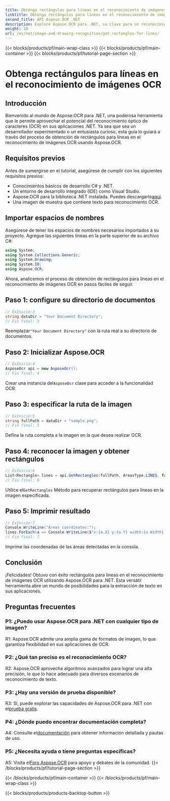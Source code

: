 ```yaml
---
title: Obtenga rectángulos para líneas en el reconocimiento de imágenes OCR
linktitle: Obtenga rectángulos para líneas en el reconocimiento de imágenes OCR
second_title: API Aspose.OCR .NET
description: Explore Aspose.OCR para .NET, su clave para un reconocimiento preciso de imágenes OCR. Libera el poder de la extracción de texto sin esfuerzo.
weight: 10
url: /es/net/image-and-drawing-recognition/get-rectangles-for-lines/
---
```


{{< blocks/products/pf/main-wrap-class >}}
{{< blocks/products/pf/main-container >}}
{{< blocks/products/pf/tutorial-page-section >}}

# Obtenga rectángulos para líneas en el reconocimiento de imágenes OCR

## Introducción

Bienvenido al mundo de Aspose.OCR para .NET, una poderosa herramienta que le permite aprovechar el potencial del reconocimiento óptico de caracteres (OCR) en sus aplicaciones .NET. Ya sea que sea un desarrollador experimentado o un entusiasta curioso, esta guía lo guiará a través del proceso de obtención de rectángulos para líneas en el reconocimiento de imágenes OCR usando Aspose.OCR.

## Requisitos previos

Antes de sumergirse en el tutorial, asegúrese de cumplir con los siguientes requisitos previos:

- Conocimientos básicos de desarrollo C# y .NET.
- Un entorno de desarrollo integrado (IDE) como Visual Studio.
-  Aspose.OCR para la biblioteca .NET instalada. Puedes descargarlo[aquí](https://releases.aspose.com/ocr/net/).
- Una imagen de muestra que contiene texto para reconocimiento OCR.

## Importar espacios de nombres

Asegúrese de tener los espacios de nombres necesarios importados a su proyecto. Agregue las siguientes líneas en la parte superior de su archivo C#:

```csharp
using System;
using System.Collections.Generic;
using System.Drawing;
using System.IO;
using Aspose.OCR;
```

Ahora, analicemos el proceso de obtención de rectángulos para líneas en el reconocimiento de imágenes OCR en pasos fáciles de seguir.

## Paso 1: configure su directorio de documentos

```csharp
// ExInicio:3
string dataDir = "Your Document Directory";
// Fin final: 3
```

 Reemplazar`"Your Document Directory"` con la ruta real a su directorio de documentos.

## Paso 2: Inicializar Aspose.OCR

```csharp
// ExInicio:4
AsposeOcr api = new AsposeOcr();
// Fin final: 4
```

 Crear una instancia del`AsposeOcr` clase para acceder a la funcionalidad OCR.

## Paso 3: especificar la ruta de la imagen

```csharp
// ExInicio:5
string fullPath = dataDir + "sample.png";
// Fin final: 5
```

Defina la ruta completa a la imagen en la que desea realizar OCR.

## Paso 4: reconocer la imagen y obtener rectángulos

```csharp
// ExInicio:6
List<Rectangle> lines = api.GetRectangles(fullPath, AreasType.LINES, false);
// Fin final: 6
```

 Utilice el`GetRectangles` Método para recuperar rectángulos para líneas en la imagen especificada.

## Paso 5: Imprimir resultado

```csharp
// ExInicio:7
Console.WriteLine("Areas coordinates:");
lines.ForEach(a => Console.WriteLine($"x:{a.X} y:{a.Y} width:{a.Width} height:{a.Height}"));
// Fin final: 7
```

Imprime las coordenadas de las áreas detectadas en la consola.

## Conclusión

¡Felicidades! Obtuvo con éxito rectángulos para líneas en el reconocimiento de imágenes OCR utilizando Aspose.OCR para .NET. Esta versátil herramienta abre un mundo de posibilidades para la extracción de texto en sus aplicaciones.

## Preguntas frecuentes

### P1: ¿Puedo usar Aspose.OCR para .NET con cualquier tipo de imagen?

R1: Aspose.OCR admite una amplia gama de formatos de imagen, lo que garantiza flexibilidad en sus aplicaciones de OCR.

### P2: ¿Qué tan preciso es el reconocimiento OCR?

R2: Aspose.OCR aprovecha algoritmos avanzados para lograr una alta precisión, lo que lo hace adecuado para diversos escenarios de reconocimiento de texto.

### P3: ¿Hay una versión de prueba disponible?

 R3: Sí, puede explorar las capacidades de Aspose.OCR para .NET con el[prueba gratis](https://releases.aspose.com/).

### P4: ¿Dónde puedo encontrar documentación completa?

 A4: Consulte el[documentación](https://reference.aspose.com/ocr/net/) para obtener información detallada y pautas de uso.

### P5: ¿Necesita ayuda o tiene preguntas específicas?

 A5: Visita el[Foro Aspose.OCR](https://forum.aspose.com/c/ocr/16) para apoyo y debates de la comunidad.
{{< /blocks/products/pf/tutorial-page-section >}}

{{< /blocks/products/pf/main-container >}}
{{< /blocks/products/pf/main-wrap-class >}}

{{< blocks/products/products-backtop-button >}}

